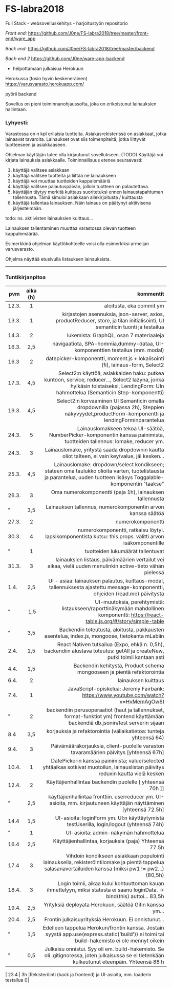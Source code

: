 # FS-labra2018

Full Stack - websovelluskehitys - harjoitustyön repositorio

*Front end:*
https://github.com/J0ne/FS-labra2018/tree/master/front-end/ware_app

*Back end:* 
https://github.com/J0ne/FS-labra2018/tree/master/backend

*Back-end 2*
https://github.com/J0ne/ware-app-backend
- helpottamaan julkaisua Herokuun

Herokussa (tosin hyvin keskeneräinen)
https://varusvarasto.herokuapp.com/

pyörii backend


Sovellus on pieni toiminnanohjaussofta, joka on erikoistunut lainauksien hallintaan. 

### Lyhyesti:
Varastossa on n kpl erilaisia tuotteita. 
Asiakasrekisterissä on asiakkaat, jotka lainaavat tavaroita.
Lainaukset ovat siis toimenpiteitä, jotka liittyvät tuotteeseen ja asiakkaaseen.

Ohjelman käyttäjän tulee olla kirjautunut sovellukseen. (TODO)
Käyttäjä voi kirjata lainauksia asiakkaalle. Toiminnallisuus etenee seuraavasti:
1. käyttäjä valitsee asiakkaan
2. käyttäjä valitsee tuotteita ja liittää ne lainaukseen
3. käyttäjä voi muuttaa tuotteiden kappalemääriä 
4. käyttäjä valitsee palautuspäivän, jolloin tuotteen on palautettava. 
5. käyttäjän täytyy merkitä kuittaus suoritetuksi ennen lainaustapahtuman tallennusta. Tämä simuloi asiakkaan allekirjoitusta / kuittausta
6. käyttäjä tallentaa lainauksen. Näin lainaus on päätynyt aktiivisena järjestelmään.

todo: ns. aktiivisten lainauksien kuittaus...

Lainauksen tallentaminen muuttaa varastossa olevan tuotteen kappalemäärää.

Esimerkkinä ohjelman käyttökohteelle voisi olla esimerkiksi armeijan varusvarasto.

Ohjelma näyttää etusivulla listauksen lainauksista.

---

### Tuntikirjanpitoa

| pvm	| aika (h)|kommentit  |
| ------|:-------:| ---------:|
|	12.3.|  1	| aloitusta, eka commit ym												|
|	13.3.|	1	| kirjastojen asennuksia, json-server, axios, productReducer, store, ja tilan initialisointi, UI semanticin tuonti ja testailua|
|	14.3.|	2	| lukemista: GraphQL, osan 7 materiaaleja	|
|	16.3.| 	2,5 | navigaatiota, SPA-hommia,dummy-dataa, UI-komponenttien testailua (mm. modal)
|   16.3 |  2   | datepicker-komponentti, moment.js + lokalisointi (fi), lainaus-form, Select2|
|   17.3.|  4,5 | Select2:n käyttöä, asiakkaiden haku: putkea kuntoon, service, reducer..., Select2 lazyna, jonka hylkäsin toistaiseksi, LendingForm: UIn hahmottelua (Semanticin Step-komponentti)|
|	19.3.|	4,5	| Select2:n korvaaminen UI Semanticin omalla dropdownilla (pajassa 2h), Steppien näkyvyydet,productForm-komponentti ja lendingForminparantelua |
|	24.3.| 5	| Lainauslomakkeen tekoa UI-säätöä, NumberPicker-komponentin kanssa painimista, tuotteiden tallennus: lomake, reducer ym.|
|	24.3.| 3	| Lainauslomake, yritystä saada dropdownin kautta oliot talteen, ei vain key/value, jäi kesken...|
|	25.3.| 4,5	| Lainauslomake: dropdown/select kondikseen; stateen oma taulukko olioita varten, tuotelistausta ja parantelua, uuden tuotteen lisäsys Toggalable-komponentin "taakse"|
|	26.3.| 3	| Oma numerokomponentti (paja 1h), lainauksen tallennusta |
|	  "  | 3,5	| Lainauksen tallennus, numerokomponentin arvon kanssa säätöä|
|	27.3.| 2	| numerokomponentti|
|	30.3.| 4	| numerokomponentti, ratkaisu löytyi. lapsikomponentista kutsu: this.props.<handle> välitti arvon isäkomponentille |
| 	  "	 | 1	| tuotteiden lukumäärät tallentuvat | 																					|
|	31.3.| 3	| lainauksien listaus, päivämäärien vertailut vei aikaa, vielä uuden menulinkin active-tieto vähän pielessä |
|	1.4. | 2,5	| UI - asiaa: lainauksen palautus, kuittaus-modal, tallennuksesta ajastettu message-komponentti, ohjeiden (read.me) päivitystä |	
|	 "	 | 1,5	| UI-muutoksia, perehtymistä: listaukseen/raporttinäkymään mahdollinen komponentti: https://react-table.js.org/#/story/simple-table		|
|	 "   | 3,5	| Backendin toteutusta, aloitusta, pakkausten asentelua, index.js, mongoose, tietokanta mLabiin |
|	2.4. | 1,5	| React Nativen tutkailua (Expo, ehkä n. 0,5h), backendiin alustava toteutus: getAll ja createNew, putki toimii kantaan asti  |
|	4.4. | 1,5	| Backendin kehitystä, Product schema mongooseen ja pientä refaktorointia |
|	6.4. | 2	| lainauksen kuittaus |
|	7.4. | 1	| JavaScript-opiskelua: Jeremy Fairbank: https://www.youtube.com/watch?v=HvMemAgOw6I |
|	 "	 | 2	| backendiin perusoperaatiot (haut ja tallennukset, format-funktiot ym) frontend käyttämään backendiä db.jsonin/test serverin sijaan|
|	8.4  | 3,5	| korjauksia ja refaktorointia  (väliaikatietoa: tunteja yhteensä 64)|
|	9.4. | 3	| Päivämääräkorjauksia, client-puolelle varaston tavaramäärien päivitys [yhteensä 67h] |
|  10.4. | 1	| DatePickerin kanssa painimista; value/selected yhtäaikaa sotkivat muotoilun, lainauslistan päivitys reduxin kautta vielä kesken |
|  12.4. |	2	| Käyttäjienhallintaa backendin puolelle	[ yhteensä 70h ]]	|
|   "	 |	2,5	| käyttäjienhallintaa fronttiin. userreducer ym. UI-asioita, mm. kirjautuneen käyttäjän näyttäminen [yhteensä 72.5h]|
|  14.4  |	1,5	| UI-asioita: loginForm ym. UI:n käyttäytymistä testUserilla, login/logout  (yhteensä 74h)|
|	"	 |	1	| UI-asioita: admin-näkymän hahmottelua	|
|	16.4 |	2,5	| Käyttäjienhallintaa, korjauksia (paja) Yhteensä 77.5h	|
|	17.4 |	3	| Vihdoin kondikseen asiakkaan populointi lainauksella, rekisteröintilomake ja pientä tappelua salasanavertailuiden kanssa (miksi pw1 != pw2...) (80,5h)	|
|  18.4. |  3	| Login toimii, aikaa kului kohtuuttoman kauan ihmettelyyn, miksi statesta ei saanu loginData. -> bind(this) auttoi... 83,5h|
|  19.4. |	2,5	| Yrityksiä deployata Herokuun, säätöä Gitin kanssa ym...	|
|  20.4. | 2,5	| Frontin julkaisuyrityksiä Herokuun. Ei onnistunut...	|
|	"	 | 1,5	| Edelleen tappelua Herokun/frontin kanssa. Jostain syystä app.use(express.static('build')) ei toimi tai build-hakemisto ei ole mennyt oikein|
|	"	 | 0,5	| Julkaisu onnistui. Syy oli em. build-hakemisto. Se oli .gitignoressa, joten julkaisussa se ei tietenkään kulkeutunut eteenpäin. Yhteensä 88 h|

|	23.4.| 3h	|Rekisteröinti (back ja frontend) ja UI-asioita, mm. loaderin testailua ()|


